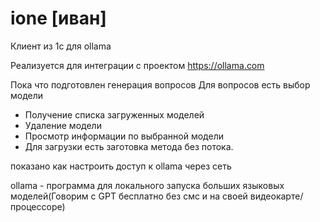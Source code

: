 # ione [иван]
Клиент из 1с для ollama

Реализуется для интеграции с проектом https://ollama.com 

Пока что подготовлен генерация вопросов
Для вопросов есть выбор модели

- Получение списка загруженных моделей
- Удаление модели
- Просмотр информации по выбранной модели
- Для загрузки есть заготовка метода без потока.

показано как настроить доступ к ollama через сеть

ollama - программа для локального запуска больших языковых моделей(Говорим с GPT бесплатно без смс и на своей видеокарте/процессоре)
